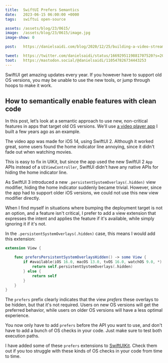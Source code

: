 ```yaml
---
title:  SwiftUI Prefers Semantics
date:   2023-06-15 06:00:00 +0000
tags:   swiftui open-source

assets: /assets/blog/23/0615/
image:  /assets/blog/23/0615/image.jpg
image-show: 0

post:   https://danielsaidi.com/blog/2020/12/25/building-a-video-streaming-app-for-ios-in-swiftui

tweet:  https://twitter.com/danielsaidi/status/1669295119881707520?s=20
toot:   https://mastodon.social/@danielsaidi/110547826734443253
---
```


SwiftUI get amazing updates every year. If you however have to support old OS versions, you may be unable to use the new tools, or jump through hoops to make it work.


## How to semantically enable features with clean code

In this post, let’s look at a semantic approach to use new, non-critical features in apps that target old OS versions. We'll use [a video player app]({{page.post}}) I built a few years ago as an example. 

The video app was made for iOS 14, using SwiftUI 2. Although it worked great, some users found the home indicator line annoying, since it didn't fade out when watching movies.

This is easy to fix in UIKit, but since the app used the new SwiftUI 2 `App` APIs instead of a `UIViewController`, SwiftUI didn't have any native APIs for hiding the home indicator line.

As SwiftUI 3 introduced a new `.persistentSystemOverlays(.hidden)` view modifier, hiding the home indicator suddenly became trivial. However, since the app had to support older iOS versions, we could not use this new view modifier directly.

When I find myself in situations where bumping the deployment target is not an option, and a feature isn't critical, I prefer to add a view extension that expresses the intent and applies the feature if it's available, while simply ignoring it if it's not.

In the `.persistentSystemOverlays(.hidden)` case, this means I would add this extension:

```swift
extension View {

    func prefersPersistentSystemOverlaysHidden() -> some View {
        if #available(iOS 16.0, macOS 13.0, tvOS 16.0, watchOS 9.0, *) {
            return self.persistentSystemOverlays(.hidden)
        } else {
            return self
        }
    }
}
```

The `prefers` prefix clearly indicates that the view *prefers* these overlays to be hidden, but that it's not required. Users on new OS versions will get the preferred behavior, while users on older OS versions will have a less optimal experience. 

You now only have to add `prefers` before the API you want to use, and don't have to add a bunch of OS checks in your code. Just make sure to test both execution paths.

I have added some of these `prefers` extensions to [SwiftUIKit]({{site.swiftuikit}}). Check them out if you too struggle with these kinds of OS checks in your code from time to time.
